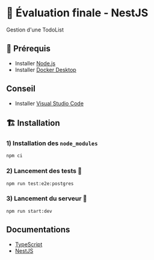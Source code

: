 # 🚨 Évaluation finale - NestJS
Gestion d'une TodoList

## 🚧 Prérequis
<ul>
    <li>Installer <a href="https://nodejs.org/en/download/current" target="_blank">Node.js</a></li>
    <li>Installer <a href="https://www.docker.com/products/docker-desktop/" target="_blank">Docker Desktop</a></li>
</ul>

## Conseil
<ul>
    <li>Installer <a href="https://code.visualstudio.com/download" target="_blank">Visual Studio Code</a></li>
</ul>

## 🏗️ Installation
### 1) Installation des `node_modules`
```
npm ci
```
### 2) Lancement des tests 🚀
```
npm run test:e2e:postgres
```
### 3) Lancement du serveur 🚀
```
npm run start:dev
```
 ## Documentations
<ul>
    <li>
        <a href="https://www.typescriptlang.org/fr/docs/">
            TypeScript
        </a>
    </li>
    <li>
        <a href="https://docs.nestjs.com/">
            NestJS
        </a>
    </li>
</ul>